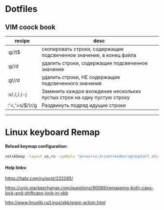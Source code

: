 # Dotfiles

## VIM coock book

| recipe         | desc                                                                    |
| ---            | ---                                                                     |
| :g//t$         | скопировать строки, содержащие подсвеченное значение, в конец файла     |
| :g//d          | удалить строки, содержащие подсвеченное значение                        |
| :g!//d         | удалить строки, НЕ содержащие подсвеченного значения                    |
| :v/./,/./-j    | Заменить каждое вхождение нескольких пустых строк на одну пустую строку |
| :'<,'>s/$/\r/g | Раздвинуть подряд идущие строки                                         |

---

# Linux keyboard Remap

#### Reload keymap configuration:

```bash
setxkbmap -layout us,ru -symbols "pc+us+ru:2+inet(evdev)+group(alt_shift_toggle)+terminate(ctrl_alt_bksp)+caps" -print | xkbcomp -I"$HOME/.config/xkb" - "${DISPLAY%%.*}"
```
#### Help links:

https://habr.com/ru/post/222285/

https://unix.stackexchange.com/questions/90089/remapping-both-caps-lock-and-shiftcaps-lock-in-xkb

http://www.linuxlib.ru/Linux/xkb/gram-action.html
